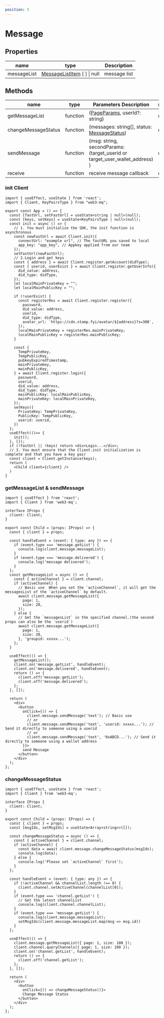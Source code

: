 ```yaml
---
position: 5
---
```


# Message

## Properties

| name        | type                                                                          | Description  |
| ----------- | ----------------------------------------------------------------------------- | ------------ |
| messageList | [MessageListItem](/docs/Web3MQ-SDK/JS-SDK/types/#messagelistitem) [ ] \| null | message list |

## Methods

| name                | type     | Parameters Description                                                                      | response |
| ------------------- | -------- | ------------------------------------------------------------------------------------------- | -------- |
| getMessageList      | function | ([PageParams](/docs/Web3MQ-SDK/JS-SDK/types/#pageparams), userId?: string)                  | none     |
| changeMessageStatus | function | (messages: string[], status: [MessageStatus](/docs/Web3MQ-SDK/JS-SDK/types/#messagestatus)) | none     |
| sendMessage         | function | (msg: string, secondParams: (target_userid or target_user_wallet_address) )                 | none     |
| receive             | function | receive message callback                                                                    | none     |

### init Client

```tsx
import { useEffect, useState } from 'react';
import { Client, KeyPairsType } from "web3-mq";

export const App = () => {
  const [fastUrl, setFastUrl] = useState<string | null>(null);
  const [keys, setKeys] = useState<KeyPairsType | null>(null);
  const init = async () => {
    // 1. You must initialize the SDK, the init function is asynchronous
    const newFastUrl = await Client.init({
      connectUrl: "example url", // The fastURL you saved to local
      app_key: "app_key", // Appkey applied from our team
    });
    setFastUrl(newFastUrl);
    // 2.Login and get keys
    const { address } = await Client.register.getAccount(didType);
    const { userid, userExist } = await Client.register.getUserInfo({
      did_value: address,
      did_type: didType,
    });
    let localMainPrivateKey = "";
    let localMainPublicKey = "";

    if (!userExist) {
      const registerRes = await Client.register.register({
        password,
        did_value: address,
        userid,
        did_type: didType,
        avatar_url: `https://cdn.stamp.fyi/avatar/${address}?s=300`,
      });
      localMainPrivateKey = registerRes.mainPrivateKey;
      localMainPublicKey = registerRes.mainPublicKey;
    }

    const {
      TempPrivateKey,
      TempPublicKey,
      pubkeyExpiredTimestamp,
      mainPrivateKey,
      mainPublicKey,
    } = await Client.register.login({
      password,
      userid,
      did_value: address,
      did_type: didType,
      mainPublicKey: localMainPublicKey,
      mainPrivateKey: localMainPrivateKey,
    });
    setKeys({
      PrivateKey: TempPrivateKey,
      PublicKey: TempPublicKey,
      userid: userid,
    })
  };
  useEffect(()=> {
    init();
  }, []);
  if (!fastUrl || !keys) return <div>Login...</div>;
  // 3. You must ensure that the Client.init initialization is complete and that you have a key pair
  const client = Client.getInstance(keys);
  return (
    <Child client={client} />
  )
}
```

### getMessageList & sendMessage

```tsx
import { useEffect } from 'react';
import { Client } from 'web3-mq';

interface IProps {
  client: Client;
}

export const Child = (props: IProps) => {
  const { client } = props;

  const handleEvent = (event: { type: any }) => {
    if (event.type === 'message.getList') {
      console.log(client.message.messageList);
    }
    if (event.type === 'message.delivered') {
      console.log('message delivered');
    }
  };
  const getMessageList = async () => {
    const { activeChannel } = client.channel;
    if (activeChannel) {
      // Basic use  When you set the `activeChannel`, it will get the messagesList of the `activeChannel` by default.
      await client.message.getMessageList({
        page: 1,
        size: 20,
      });
    } else {
      // Get the `messagesList` in the specified channel.(the second props can also be the `userid`)
      await client.message.getMessageList({
        page: 1,
        size: 20,
      }, 'groupid: xxxxx...'); 
    };
  }

  useEffect(() => {
    getMessageList();
    client.on('message.getList', handleEvent);
    client.on('message.delivered', handleEvent);
    return () => {
      client.off('message.getList');
      client.off('message.delivered');
    };
  }, []);

  return (
    <div>
      <button
        onClick={() => {
          client.message.sendMessage('text'); // Basic use
          // or
          client.message.sendMessage('text', 'userid: xxxxx...'); // Send it directly to someone using a userid
          // or
          client.message.sendMessage('text', '0xABCD...'); // Send it directly to someone using a wallet address
        }}>
        send Message
      </button>
    </div>
  );
};
```

### changeMessageStatus

```tsx
import { useEffect, useState } from 'react';
import { Client } from 'web3-mq';

interface IProps {
  client: Client;
}

export const Child = (props: IProps) => {
  const { client } = props;
  const [msgIds, setMsgIds] = useState<Array<string>>([]);

  const changeMessageStatus = async () => {
    const { activeChannel } = client.channel;
    if (activeChannel) {
      const data = await client.message.changeMessageStatus(msgIds);
      console.log(data);
    } else {
      console.log('Please set `activeChannel` first');
    }
  };

  const handleEvent = (event: { type: any }) => {
    if (!activeChannel && channelList.length !== 0) {
      client.channel.setActiveChannel(channelList[0]);
    }
    if (event.type === 'channel.getList') {
      // Get the latest channelList
      console.log(client.channel.channelList);
    }
    if (event.type === 'message.getList') {
      console.log(client.message.messageList);
      setMsgIds(client.message.messageList.map(msg => msg.id))
    }
  };

  useEffect(() => {
    client.message.getMessageList({ page: 1, size: 100 });
    client.channel.queryChannels({ page: 1, size: 100 });
    client.on('channel.getList', handleEvent);
    return () => {
      client.off('channel.getList');
    };
  }, []);

  return (
    <div>
      <button
        onClick={() => changeMessageStatus()}>
        Change Message Status
      </button>
    </div>
  );
};
```
